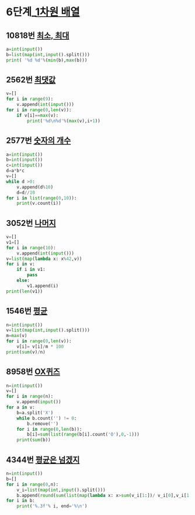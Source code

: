 # 6단계_[1차원 배열](https://www.acmicpc.net/step/6)

##  10818번 [최소, 최대](https://www.acmicpc.net/problem/10818)


```python
a=int(input())
b=list(map(int,input().split()))
print( '%d %d'%(min(b),max(b)))
```



##  2562번 [ 최댓값](https://www.acmicpc.net/problem/2562)


```python
v=[]
for i in range(9):
    v.append(int(input()))
for i in range(0,len(v)):
    if v[i]==max(v):
        print('%d\n%d'%(max(v),i+1))
```



##  2577번 [숫자의 개수](https://www.acmicpc.net/problem/2577)

```python
a=int(input())
b=int(input())
c=int(input())
d=a*b*c
v=[]
while d >0:
    v.append(d%10)
    d=d//10
for i in list(range(0,10)):
    print(v.count(i))
```



##  3052번 [나머지](https://www.acmicpc.net/problem/3052)

```python
v=[]
v1=[]
for i in range(10):
    v.append(int(input()))
v=list(map(lambda x: x%42,v))
for i in v:
    if i in v1:
        pass
    else:
        v1.append(i)
print(len(v1))
```



##  1546번 [ 평균](https://www.acmicpc.net/problem/1546)

```python
n=int(input())
v=list(map(int,input().split()))
m=max(v)
for i in range(0,len(v)):
    v[i]= v[i]/m * 100
print(sum(v)/n)
```



##  8958번 [ OX퀴즈](https://www.acmicpc.net/problem/8958)

```python
n=int(input())
v=[]
for i in range(n):
    v.append(input())
for a in v:
    b=a.split('X')
    while b.count('') != 0:
        b.remove('')
    for i in range(0,len(b)):
        b[i]=sum(list(range(b[i].count('O'),0,-1)))
    print(sum(b))
```



##  4344번 [ 평균은 넘겠지](https://www.acmicpc.net/problem/4344)

```python
n=int(input())
b=[]
for i in range(0,n):
    v_i=list(map(int,input().split()))
    b.append(round(sum(list(map(lambda x: x>sum(v_i[1:])/ v_i[0],v_i[1:] )))/v_i[0] * 100,3))
for i in b:
    print('%.3f'% i, end='%\n')
```